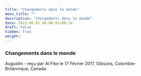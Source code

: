 ```yaml
---
title: "Changements dans le monde"
menu_title: ""
description: "Changements dans le monde"
date: 2022-06-01 06:00:01+00:14
draft: False
hidden: True
weight:
---
```

### Changements dans le monde

Augustin - reçu par Al Fike le 17 Février 2017, Gibsons, Colombie-Britannique, Canada.



